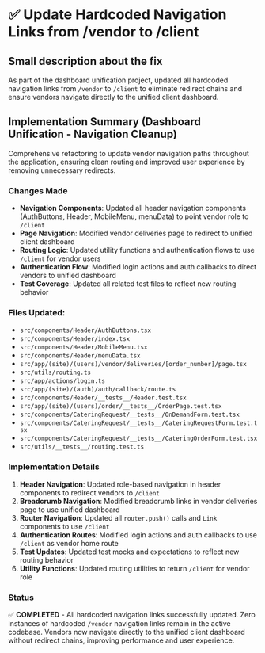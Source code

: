 # ✅ Update Hardcoded Navigation Links from /vendor to /client

## Small description about the fix

As part of the dashboard unification project, updated all hardcoded navigation links from `/vendor` to `/client` to eliminate redirect chains and ensure vendors navigate directly to the unified client dashboard.

## Implementation Summary (Dashboard Unification - Navigation Cleanup)

Comprehensive refactoring to update vendor navigation paths throughout the application, ensuring clean routing and improved user experience by removing unnecessary redirects.

### Changes Made

- **Navigation Components**: Updated all header navigation components (AuthButtons, Header, MobileMenu, menuData) to point vendor role to `/client`
- **Page Navigation**: Modified vendor deliveries page to redirect to unified client dashboard
- **Routing Logic**: Updated utility functions and authentication flows to use `/client` for vendor users
- **Authentication Flow**: Modified login actions and auth callbacks to direct vendors to unified dashboard
- **Test Coverage**: Updated all related test files to reflect new routing behavior

### Files Updated:

- `src/components/Header/AuthButtons.tsx`
- `src/components/Header/index.tsx`
- `src/components/Header/MobileMenu.tsx`
- `src/components/Header/menuData.tsx`
- `src/app/(site)/(users)/vendor/deliveries/[order_number]/page.tsx`
- `src/utils/routing.ts`
- `src/app/actions/login.ts`
- `src/app/(site)/(auth)/auth/callback/route.ts`
- `src/components/Header/__tests__/Header.test.tsx`
- `src/app/(site)/(users)/order/__tests__/OrderPage.test.tsx`
- `src/components/CateringRequest/__tests__/OnDemandForm.test.tsx`
- `src/components/CateringRequest/__tests__/CateringRequestForm.test.tsx`
- `src/components/CateringRequest/__tests__/CateringOrderForm.test.tsx`
- `src/utils/__tests__/routing.test.ts`

### Implementation Details

1. **Header Navigation**: Updated role-based navigation in header components to redirect vendors to `/client`
2. **Breadcrumb Navigation**: Modified breadcrumb links in vendor deliveries page to use unified dashboard
3. **Router Navigation**: Updated all `router.push()` calls and `Link` components to use `/client`
4. **Authentication Routes**: Modified login actions and auth callbacks to use `/client` as vendor home route
5. **Test Updates**: Updated test mocks and expectations to reflect new routing behavior
6. **Utility Functions**: Updated routing utilities to return `/client` for vendor role

### Status

✅ **COMPLETED** - All hardcoded navigation links successfully updated. Zero instances of hardcoded `/vendor` navigation links remain in the active codebase. Vendors now navigate directly to the unified client dashboard without redirect chains, improving performance and user experience.
